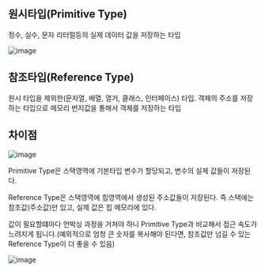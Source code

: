 ## 원시타입(Primitive Type)

정수, 실수, 문자 리터럴등의 실제 데이터 값을 저장하는 타입

![image](https://user-images.githubusercontent.com/57666307/160528088-cdc53456-7ee6-4b55-84db-6ebadd24ba6f.png)

## 참조타입(Reference Type)

원시 타입을 제외한(문자열, 배열, 열거, 클래스, 인터페이스) 타입. 객체의 주소를 저장하는 타입으로 메모리 번지값을 통해서 객체를 저장하는 타입

## 차이점

![image](https://user-images.githubusercontent.com/57666307/160528115-843dbb86-17b0-4679-8a94-f7a58705355f.png)

Primitive Type은 스택영역에 기본타입 변수가 할당되고,  변수의 실제 값들이 저장된다.

Reference Type은 스택영역에 힙영역에서 생성된 주소값들이 저장된다. 즉 스택에는 참조값(주소값)만 있고, 실제 값은 힙 메모리에 있다. 

값이 필요할떄마다 언박싱 과정을 거쳐야 하니 Primitive Type과 비교해서 접근 속도가 느려지게 됩니다.(예외적으로 엄청 큰 숫자를 복사해야 된다면, 참조값만 넘길 수 있는 Reference Type이 더 좋을 수 있음)

![image](https://user-images.githubusercontent.com/57666307/160528214-7a215a9e-7619-46e1-986b-70d18ff097fd.png)

